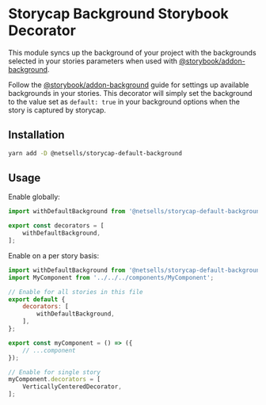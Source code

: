 # Storycap Background Storybook Decorator

This module syncs up the background of your project with the backgrounds selected in your stories parameters when used with [@storybook/addon-background](https://www.npmjs.com/package/@storybook/addon-backgrounds). 

Follow the [@storybook/addon-background](https://www.npmjs.com/package/@storybook/addon-backgrounds) guide for settings up available backgrounds in your stories. This decorator will simply set the background to the value set as `default: true` in your background options when the story is captured by storycap.

## Installation

```sh
yarn add -D @netsells/storycap-default-background
```

## Usage

Enable globally:

```js
import withDefaultBackground from '@netsells/storycap-default-background';

export const decorators = [
    withDefaultBackground,
];
```

Enable on a per story basis:

```js
import withDefaultBackground from '@netsells/storycap-default-background';
import MyComponent from '../../../components/MyComponent';

// Enable for all stories in this file
export default {
    decorators: [
        withDefaultBackground,
    ],
};

export const myComponent = () => ({
    // ...component
});

// Enable for single story
myComponent.decorators = [
    VerticallyCenteredDecorator,
];
```


